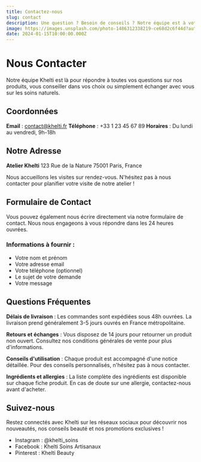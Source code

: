 ```yaml
---
title: Contactez-nous
slug: contact
description: Une question ? Besoin de conseils ? Notre équipe est à votre écoute pour répondre à toutes vos demandes.
image: https://images.unsplash.com/photo-1486312338219-ce68d2c6f44d?auto=format&fit=crop&w=1200&q=80
date: 2024-01-15T10:00:00.000Z
---
```


# Nous Contacter

Notre équipe Khelti est là pour répondre à toutes vos questions sur nos produits, vous conseiller dans vos choix ou simplement échanger avec vous sur les soins naturels.

## Coordonnées

**Email** : contact@khelti.fr
**Téléphone** : +33 1 23 45 67 89
**Horaires** : Du lundi au vendredi, 9h-18h

## Notre Adresse

**Atelier Khelti**
123 Rue de la Nature
75001 Paris, France

Nous accueillons les visites sur rendez-vous. N'hésitez pas à nous contacter pour planifier votre visite de notre atelier !

## Formulaire de Contact

Vous pouvez également nous écrire directement via notre formulaire de contact. Nous nous engageons à vous répondre dans les 24 heures ouvrées.

### Informations à fournir :

- Votre nom et prénom
- Votre adresse email
- Votre téléphone (optionnel)
- Le sujet de votre demande
- Votre message

## Questions Fréquentes

**Délais de livraison** : Les commandes sont expédiées sous 48h ouvrées. La livraison prend généralement 3-5 jours ouvrés en France métropolitaine.

**Retours et échanges** : Vous disposez de 14 jours pour retourner un produit non ouvert. Consultez nos conditions générales de vente pour plus d'informations.

**Conseils d'utilisation** : Chaque produit est accompagné d'une notice détaillée. Pour des conseils personnalisés, n'hésitez pas à nous contacter.

**Ingrédients et allergies** : La liste complète des ingrédients est disponible sur chaque fiche produit. En cas de doute sur une allergie, contactez-nous avant d'acheter.

## Suivez-nous

Restez connectés avec Khelti sur les réseaux sociaux pour découvrir nos nouveautés, nos conseils beauté et nos promotions exclusives !

- Instagram : @khelti_soins
- Facebook : Khelti Soins Artisanaux
- Pinterest : Khelti Beauty
